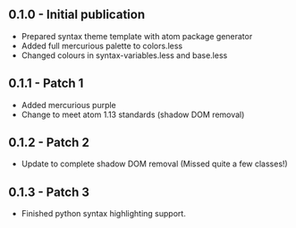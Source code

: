 ## 0.1.0 - Initial publication
* Prepared syntax theme template with atom package generator
* Added full mercurious palette to colors.less
* Changed colours in syntax-variables.less and base.less

## 0.1.1 - Patch 1
* Added mercurious purple
* Change to meet atom 1.13 standards (shadow DOM removal)

## 0.1.2 - Patch 2
* Update to complete shadow DOM removal (Missed quite a few classes!)

## 0.1.3 - Patch 3
* Finished python syntax highlighting support. 
